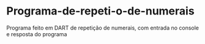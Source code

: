 # Programa-de-repeti-o-de-numerais
Programa feito em DART de repetição de numerais, com entrada no console e resposta do programa
